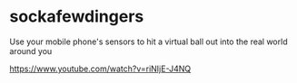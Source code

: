 sockafewdingers
===============

Use your mobile phone's sensors to hit a virtual ball out into the real world around you

https://www.youtube.com/watch?v=riNIjE-J4NQ
